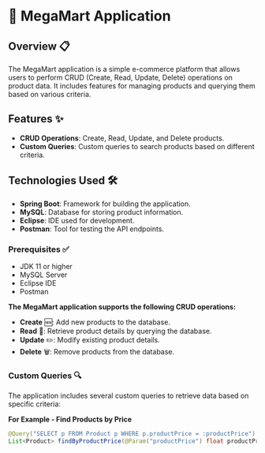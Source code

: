 # 🛒 MegaMart Application

## Overview 📋
The MegaMart application is a simple e-commerce platform that allows users to perform CRUD (Create, Read, Update, Delete) operations on product data. It includes features for managing products and querying them based on various criteria.

## Features ✨
- **CRUD Operations**: Create, Read, Update, and Delete products.
- **Custom Queries**: Custom queries to search products based on different criteria.

## Technologies Used 🛠️
- **Spring Boot**: Framework for building the application.
- **MySQL**: Database for storing product information.
- **Eclipse**: IDE used for development.
- **Postman**: Tool for testing the API endpoints.

### Prerequisites ✅
- JDK 11 or higher
- MySQL Server
- Eclipse IDE
- Postman

**The MegaMart application supports the following CRUD operations:**

- **Create** 🆕: Add new products to the database.
- **Read** 📖: Retrieve product details by querying the database.
- **Update** ✏️: Modify existing product details.
- **Delete** 🗑️: Remove products from the database.

### Custom Queries 🔍

The application includes several custom queries to retrieve data based on specific criteria:

 **For Example - Find Products by Price**
   ```java
   @Query("SELECT p FROM Product p WHERE p.productPrice = :productPrice")
   List<Product> findByProductPrice(@Param("productPrice") float productPrice);
